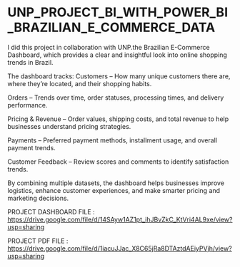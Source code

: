 # UNP_PROJECT_BI_WITH_POWER_BI_BRAZILIAN_E_COMMERCE_DATA

I did this project in collaboration with UNP.the Brazilian E-Commerce Dashboard, which provides a clear and insightful look into online shopping trends in Brazil.

The dashboard tracks:
Customers – How many unique customers there are, where they’re located, and their shopping habits.

Orders – Trends over time, order statuses, processing times, and delivery performance.

Pricing & Revenue – Order values, shipping costs, and total revenue to help businesses understand pricing strategies.

Payments – Preferred payment methods, installment usage, and overall payment trends.

Customer Feedback – Review scores and comments to identify satisfaction trends.

By combining multiple datasets, the dashboard helps businesses improve logistics, enhance customer experiences, and make smarter pricing and marketing decisions.


PROJECT DASHBOARD FILE : https://drive.google.com/file/d/14SAyw1AZ1pt_ihJBvZkC_KtVri4AL9xe/view?usp=sharing

PROJECT PDF FILE : https://drive.google.com/file/d/1iacuJJac_X8C65jRa8DTAztdAEiyPVjh/view?usp=sharing
